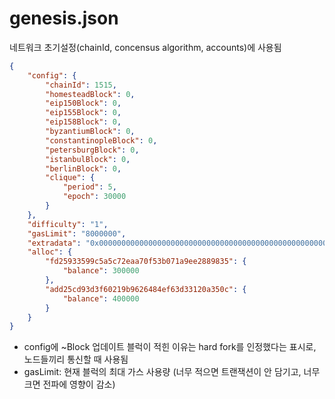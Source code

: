 # genesis.json
네트워크 초기설정(chainId, concensus algorithm, accounts)에 사용됨

```json
{
    "config": {
        "chainId": 1515,
        "homesteadBlock": 0,
        "eip150Block": 0,
        "eip155Block": 0,
        "eip158Block": 0,
        "byzantiumBlock": 0,
        "constantinopleBlock": 0,
        "petersburgBlock": 0,
        "istanbulBlock": 0,
        "berlinBlock": 0,
        "clique": {
            "period": 5,
            "epoch": 30000
        }
    },
    "difficulty": "1",
    "gasLimit": "8000000",
    "extradata": "0x0000000000000000000000000000000000000000000000000000000000000000c01b38c3f016e4d751a20002c35b099392414bf20000000000000000000000000000000000000000000000000000000000000000000000000000000000000000000000000000000000000000000000000000000000",
    "alloc": {
        "fd25933599c5a5c72eaa70f53b071a9ee2889835": {
            "balance": 300000
        },
        "add25cd93d3f60219b9626484ef63d33120a350c": {
            "balance": 400000
        }
    }
}
```
- config에 ~Block 업데이트 블럭이 적힌 이유는 hard fork를 인정했다는 표시로, 노드들끼리 통신할 때 사용됨
- gasLimit: 현재 블럭의 최대 가스 사용량 (너무 적으면 트랜잭션이 안 담기고, 너무 크면 전파에 영향이 감소)